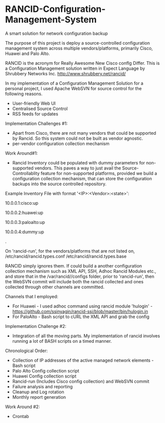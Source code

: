# RANCID-Configuration-Management-System
A smart solution for network configuration backup

The purpose of this project is deploy a source-controlled configuration management system across multiple vendors/platforms, primarily Cisco, Huawei and Palo Alto.

RANCID is the acronym for Really Awesome New Cisco confIg Differ. This is a Configuration Management solution written in Expect Language by Shrubbery Networks Inc. http://www.shrubbery.net/rancid/

In my implementation of a Configuration Management Solution for a personal project, I used Apache WebSVN for source control for the following reasons.
- User-friendly Web UI
- Centralised Source Control
- RSS feeds for updates

Implementation Challenges #1:
- Apart from Cisco, there are not many vendors that could be supported by Rancid. So this system could not be built as vendor agnostic.
- per-vendor configuration collection mechanism

Work Around#1:
- Rancid Inventory could be populated with dummy parameters for non-supported vendors. This paves a way to just avail the Source-Controllablity feature for non-supported platforms, provided we build a configuration collection mechanism, that can store the configuration backups into the source controlled repository.

Example Inventory File with format '\<IP\>:\<Vendor\>:\<state\>':

10.0.0.1:cisco:up

10.0.0.2:huawei:up

10.0.0.3:paloalto:up

10.0.0.4:dummy:up

.

On 'rancid-run', for the vendors/platforms that are not listed on,
/etc/rancid/rancid.types.conf
/etc/rancid/rancid.types.base

RANCID simply ignores them. If could build a another configuration collection mechanism such as XML API, SSH, Adhoc Rancid Modules etc., and store that in the /var/rancid/<platform>/configs folder, prior to 'rancid-run', then the WebSVN commit will include both the rancid collected and ones collected through other channels are committed.

Channels that I employed:
- For Huawei - I used adhoc command using rancid module 'hulogin' - https://github.com/ssinyagin/rancid-ssi/blob/master/bin/hulogin.in
- For PaloAlto - Bash script to cURL the XML API and grab the config

Implementation Challenge #2:
- Integration of all the moving parts. My implementation of rancid involves running a lot of BASH scripts on a timed manner.

Chronological Order:
- Collection of IP addresses of the active managed network elements - Bash script
- Palo Alto Config collection script
- Huawei Config collection script
- Rancid-run (Includes Cisco config collection) and WebSVN commit
- Failure analysis and reporting
- Cleanup and Log rotation
- Monthly report generation

Work Around #2:
- Crontab



